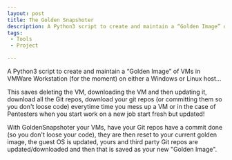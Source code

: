 ```yaml
---
layout: post
title: The Golden Snapshoter
description: A Python3 script to create and maintain a “Golden Image” of VMs in VMWare Workstation (for the moment) on either a Windows or Linux hosts!
tags:
 - Tools
 - Project

---
```

A Python3 script to create and maintain a “Golden Image” of VMs in VMWare Workstation (for the moment) on either a Windows or Linux host...

This saves deleting the VM, downloading the VM and then updating it, download all the Git repos, download your git repos (or committing them so you don't loose code) everytime time you mess up a VM or in the case of Pentesters when you start work on a new job start fresh but updated!

With GoldenSnapshoter your VMs, have your Git repos have a commit done (so you don't loose your code), they are then reset to your current golden image, the guest OS is updated, yours and third party Git repos are updated/downloaded and then that is saved as your new "Golden Image".

<center><a title="{{ site.social.github }} on Github" href="https://github.com/pwnageByButchy/GoldenSnapshoter" target="_blank"><i class="fab fa-github fa-2x"></i></a></center>
